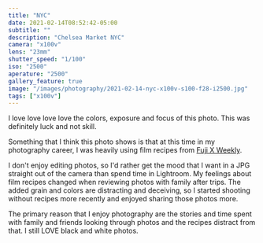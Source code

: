 ```yaml
---
title: "NYC"
date: 2021-02-14T08:52:42-05:00
subtitle: ""
description: "Chelsea Market NYC"
camera: "x100v"
lens: "23mm"
shutter_speed: "1/100"
iso: "2500"
aperature: "2500"
gallery_feature: true
image: "/images/photography/2021-02-14-nyc-x100v-s100-f28-i2500.jpg"
tags: ["x100v"]
---
```


I love love love love the colors, exposure and focus of this photo. This was
definitely luck and not skill.

Something that I think this photo shows is that at this time in my photography
career, I was heavily using film recipes from [Fuji X Weekly](https://fujixweekly.com/fujifilm-x-trans-iv-recipes/).

I don't enjoy editing photos, so I'd rather get the mood that I want in a JPG
straight out of the camera than spend time in Lightroom. My feelings about film
recipes changed when reviewing photos with family after trips. The added grain
and colors are distracting and deceiving, so I started shooting without recipes
more recently and enjoyed sharing those photos more.

The primary reason that I enjoy photography are the stories and time spent with
family and friends looking through photos and the recipes distract from that.
I still LOVE black and white photos.
